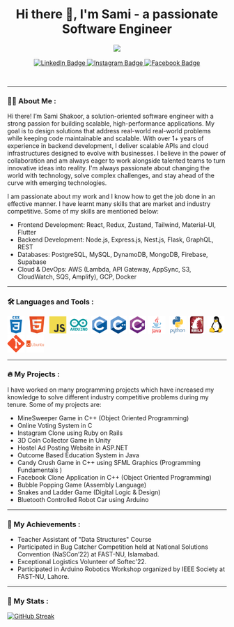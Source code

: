  <h1 align="center">
 Hi there 👋, I'm Sami - a passionate Software Engineer   
</h1>
<div id="header" align="center">
<img src="https://media.giphy.com/media/7J4P7cUur2DlErijp3/giphy.gif" width="200"/>
</div>

<p>
<div id="badges" align="center">
  <a href="https://www.linkedin.com/in/msamishakoor/">
    <img src="https://img.shields.io/badge/LinkedIn-blue?style=for-the-badge&logo=linkedin&logoColor=white" alt="LinkedIn Badge"/>
  </a>
  <a href="https://www.instagram.com/qalandar_sami/">
    <img src="https://img.shields.io/badge/Instagram-black?style=for-the-badge&logo=instagram&logoColor=white" alt="Instagram Badge"/>
  </a>
  <a href="https://web.facebook.com/sami.shakoor.5">
    <img src="https://img.shields.io/badge/Facebook-blue?style=for-the-badge&logo=facebook&logoColor=white" alt="Facebook Badge"/>
  </a>
</div>
</p>

<div id="badges" align="center">
 <img src="https://komarev.com/ghpvc/?username=samishakoor&style=flat-square&color=blue" alt=""/>
</div>

---
### :man_technologist: About Me :

Hi there! I’m Sami Shakoor, a solution-oriented software engineer with a strong passion for building scalable, high-performance applications. My goal is to design solutions that address real-world real-world problems while keeping code maintainable and scalable. With over 1+ years of experience in backend development, I deliver scalable APIs and cloud infrastructures designed to evolve with businesses. I believe in the power of collaboration and am always eager to work alongside talented teams to turn innovative ideas into reality. I'm always passionate about changing the world with technology, solve complex challenges, and stay ahead of the curve with emerging technologies.

<p>
I am passionate about my work and I know how to get the job done in an effective manner. I have learnt many skills that are market and industry competitive. Some of my skills are mentioned below:  
</p>

-   Frontend Development: React, Redux, Zustand, Tailwind, Material-UI, Flutter
-   Backend Development: Node.js, Express.js, Nest.js, Flask, GraphQL, REST
-   Databases: PostgreSQL, MySQL, DynamoDB, MongoDB, Firebase, Supabase
-   Cloud & DevOps: AWS (Lambda, API Gateway, AppSync, S3, CloudWatch, SQS, Amplify), GCP, Docker

---
### :hammer_and_wrench: Languages and Tools :
<div>
   <img src="https://github.com/devicons/devicon/blob/master/icons/css3/css3-plain-wordmark.svg"  title="CSS3" alt="CSS" width="40" height="40"/>&nbsp;
  <img src="https://github.com/devicons/devicon/blob/master/icons/html5/html5-original.svg" title="HTML5" alt="HTML" width="40" height="40"/>&nbsp;
   <img src="https://github.com/devicons/devicon/blob/master/icons/javascript/javascript-original.svg" title="JavaScript" alt="JavaScript" width="40" height="40"/>&nbsp; 
  <img src="https://github.com/devicons/devicon/blob/master/icons/arduino/arduino-original-wordmark.svg" title="Arduino" alt="Arduino" width="40" height="40"/>&nbsp;
  <img src="https://github.com/devicons/devicon/blob/master/icons/c/c-original.svg" title="C" alt="C" width="40" height="40"/>
  <img src="https://github.com/devicons/devicon/blob/master/icons/cplusplus/cplusplus-original.svg" title="Git" alt="Git" width="40" height="40"/>
  <img src="https://github.com/devicons/devicon/blob/master/icons/csharp/csharp-original.svg" title="csharp" alt="csharp" width="40" height="40"/>
 <img src="https://github.com/devicons/devicon/blob/master/icons/java/java-original-wordmark.svg" title="Java" alt="Java" width="40" height="40"/>&nbsp;
 <img src="https://github.com/devicons/devicon/blob/master/icons/python/python-original-wordmark.svg" title="python" alt="python" width="40" height="40"/>
 <img src="https://github.com/devicons/devicon/blob/master/icons/rails/rails-original-wordmark.svg" title="Rails" alt="Rails" width="40" height="40"/>
  <img src="https://github.com/devicons/devicon/blob/master/icons/linux/linux-original.svg" title="Git" alt="Git" width="40" height="40"/>
  <img src="https://github.com/devicons/devicon/blob/master/icons/git/git-original.svg" title="Git" alt="Git" width="40" height="40"/>
 <img src="https://github.com/devicons/devicon/blob/master/icons/ubuntu/ubuntu-plain-wordmark.svg" title="ubuntu" alt="ubuntu" width="40" height="40"/>
</div>


---

### :fire: My Projects :
I have worked on many programming projects which have increased my knowledge to solve different industry competitive problems during my tenure. Some of my projects are:

-   MineSweeper Game in C++ (Object Oriented Programming)
-   Online Voting System in C
-   Instagram Clone using Ruby on Rails
-   3D Coin Collector Game in Unity
-   Hostel Ad Posting Website in ASP.NET
-   Outcome Based Education System in Java
-   Candy Crush Game in C++ using SFML Graphics (Programming Fundamentals )
-   Facebook Clone Application in C++ (Object Oriented Programming)
-   Bubble Popping Game (Assembly Language)
-   Snakes and Ladder Game (Digital Logic & Design)
-   Bluetooth Controlled Robot Car using Arduino 


---

### :medal_sports: My Achievements :

-   Teacher Assistant of "Data Structures" Course
-   Participated in Bug Catcher Competition held at National Solutions Convention (NaSCon’22) at FAST-NU, Islamabad.
-   Exceptional Logistics Volunteer of Softec'22.
-   Participated in Arduino Robotics Workshop organized by IEEE Society at FAST-NU, Lahore.


---

### :dart: My Stats :

[![GitHub Streak](http://github-readme-streak-stats.herokuapp.com?user=samishakoor&theme=nightowl&date_format=M%20j%5B%2C%20Y%5D)](https://git.io/streak-stats)
